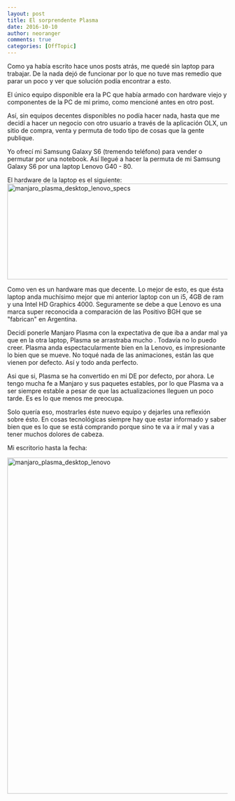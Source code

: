 ```yaml
---
layout: post
title: El sorprendente Plasma
date: 2016-10-10
author: neoranger
comments: true
categories: [OffTopic]
---
```

Como ya había escrito hace unos posts atrás, me quedé sin laptop para trabajar. De la nada dejó de funcionar por lo que no tuve mas remedio que parar un poco y ver que solución podía encontrar a esto.

El único equipo disponible era la PC que había armado con hardware viejo y componentes de la PC de mi primo, como mencioné antes en otro post.

Así, sin equipos decentes disponibles no podía hacer nada, hasta que me decidí a hacer un negocio con otro usuario a través de la aplicación OLX, un sitio de compra, venta y permuta de todo tipo de cosas que la gente publique.

<!--more-->

Yo ofrecí mi Samsung Galaxy S6 (tremendo teléfono) para vender o permutar por una notebook. Así llegué a hacer la permuta de mi Samsung Galaxy S6 por una laptop Lenovo G40 - 80.

El hardware de la laptop es el siguiente:
<img class=" size-full wp-image-1933 alignnone" src="https://blogneositelinux.files.wordpress.com/2016/10/manjaro_plasma_desktop_lenovo_specs.png" alt="manjaro_plasma_desktop_lenovo_specs" width="936" height="219" />

Como ven es un hardware mas que decente. Lo mejor de esto, es que ésta laptop anda muchísimo mejor que mi anterior laptop con un i5, 4GB de ram y una Intel HD Graphics 4000. Seguramente se debe a que Lenovo es una marca super reconocida a comparación de las Positivo BGH que se "fabrican" en Argentina.

Decidí ponerle Manjaro Plasma con la expectativa de que iba a andar mal ya que en la otra laptop, Plasma se arrastraba mucho . Todavía no lo puedo creer. Plasma anda espectacularmente bien en la Lenovo, es impresionante lo bien que se mueve. No toqué nada de las animaciones, están las que vienen por defecto. Así y todo anda perfecto.

Asi que si, Plasma se ha convertido en mi DE por defecto, por ahora. Le tengo mucha fe a Manjaro y sus paquetes estables, por lo que Plasma va a ser siempre estable a pesar de que las actualizaciones lleguen un poco tarde. Es es lo que menos me preocupa.

Solo quería eso, mostrarles éste nuevo equipo y dejarles una reflexión sobre ésto. En cosas tecnológicas siempre hay que estar informado y saber bien que es lo que se está comprando porque sino te va a ir mal y vas a tener muchos dolores de cabeza.

Mi escritorio hasta la fecha:

<img class=" size-full wp-image-1946 aligncenter" src="https://blogneositelinux.files.wordpress.com/2016/10/manjaro_plasma_desktop_lenovo.png" alt="manjaro_plasma_desktop_lenovo" width="1366" height="768" />
